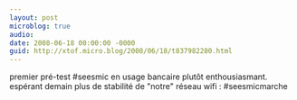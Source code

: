 ```yaml
---
layout: post
microblog: true
audio: 
date: 2008-06-18 00:00:00 -0000
guid: http://xtof.micro.blog/2008/06/18/t837982280.html
---
```

premier pré-test #seesmic en usage bancaire plutôt enthousiasmant. espérant demain plus de stabilité de "notre" réseau wifi : #seesmicmarche
